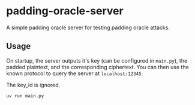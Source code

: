 # padding-oracle-server

A simple padding oracle server for testing padding oracle attacks.

## Usage

On startup, the server outputs it's key (can be configured in `main.py`), the padded plaintext, and the corresponding ciphertext.
You can then use the known protocol to query the server at `localhost:12345`.

The key_id is ignored.

```bash
uv run main.py
```
